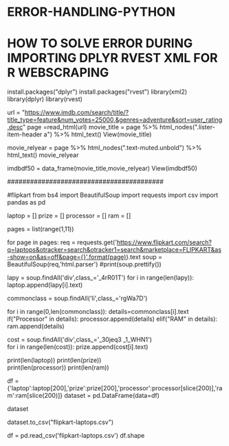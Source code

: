 # ERROR-HANDLING-PYTHON

# HOW TO SOLVE ERROR DURING IMPORTING DPLYR RVEST XML FOR R WEBSCRAPING

install.packages("dplyr")
install.packages("rvest")
library(xml2)
library(dplyr)
library(rvest)




url = "https://www.imdb.com/search/title/?title_type=feature&num_votes=25000,&genres=adventure&sort=user_rating,desc"
page =read_html(url)
movie_title = page %>% html_nodes(".lister-item-header a") %>% html_text()
View(movie_title)

movie_relyear = page %>% html_nodes(".text-muted.unbold") %>% html_text()
movie_relyear

imdbdf50 = data_frame(movie_title,movie_relyear)
View(imdbdf50)

#########################################


#flipkart
from bs4 import BeautifulSoup
import requests
import csv
import pandas as pd

laptop = []
prize = []
processor = []
ram = []

pages = list(range(1,11))

for page in pages:
  req = requests.get('https://www.flipkart.com/search?q=laptops&otracker=search&otracker1=search&marketplace=FLIPKART&as-show=on&as=off&page={}'.format(page)).text
  soup = BeautifulSoup(req,'html.parser')
  #print(soup.prettify())

  lapy = soup.findAll('div',class_='_4rR01T')
  for i in range(len(lapy)):
    laptop.append(lapy[i].text)

  

  commonclass = soup.findAll('li',class_='rgWa7D')

  for i in range(0,len(commonclass)):
    details=commonclass[i].text
    if("Processor" in details):
       processor.append(details)
    elif("RAM" in details):
       ram.append(details)
  
  cost = soup.findAll('div',class_='_30jeq3 _1_WHN1')  
  for i in range(len(cost)):
    prize.append(cost[i].text)

print(len(laptop))
print(len(prize))  
print(len(processor))
print(len(ram))    

df = {'laptop':laptop[200],'prize':prize[200],'processor':processor[slice(200)],'ram':ram[slice(200)]}
dataset = pd.DataFrame(data=df)


dataset

dataset.to_csv("flipkart-laptops.csv")

df = pd.read_csv('flipkart-laptops.csv')
df.shape


